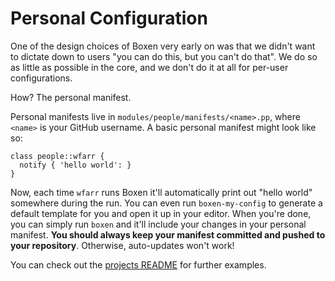 # Personal Configuration

One of the design choices of Boxen very early on was that we didn't want to
dictate down to users "you can do this, but you can't do that".
We do so as little as possible in the core, and we don't do it at all for
per-user configurations.

How? The personal manifest.

Personal manifests live in `modules/people/manifests/<name>.pp`,
where `<name>` is your GitHub username.
A basic personal manifest might look like so:

``` puppet
class people::wfarr {
  notify { 'hello world': }
}
```

Now, each time `wfarr` runs Boxen it'll automatically print out "hello world"
somewhere during the run.
You can even run `boxen-my-config` to generate a default template for you
and open it up in your editor.
When you're done, you can simply run `boxen` and it'll include your changes
in your personal manifest.
**You should always keep your manifest committed and pushed to your repository**.
Otherwise, auto-updates won't work!

You can check out the [projects README](../modules/projects/README.md) for further examples.
